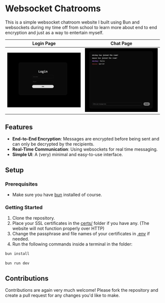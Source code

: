 # Websocket Chatrooms

This is a simple websocket chatroom website I built using Bun and websockets during my time off from school to learn more about end to end encryption and just as a way to entertain myself.

Login Page | Chat Page
--- | ---
![](imgs/login_page.png) | ![](imgs/chat_page.png)

## Features

- **End-to-End Encryption**: Messages are encrypted before being sent and can only be decrypted by the recipients.
- **Real-Time Communication**: Using websockets for real time messaging.
- **Simple UI**: A (very) minimal and easy-to-use interface.

## Setup

### Prerequisites

- Make sure you have [bun](https://bun.sh/) installed of course.

### Getting Started

1. Clone the repository.
2. Place your SSL certificates in the [certs/](certs/) folder if you have any. (The website will not function properly over HTTP)
3. Change the passphrase and file names of your certificates in [.env](.env) if needed.
4. Run the following commands inside a terminal in the folder:
```bash
bun install
```
```
bun run dev
```

## Contributions

Contributions are again very much welcome! Please fork the repository and create a pull request for any changes you'd like to make.
